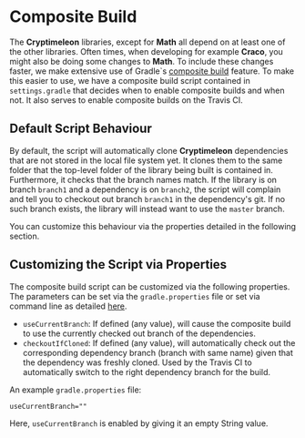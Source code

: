 # Composite Build
The **Cryptimeleon** libraries, except for **Math** all depend on at least one of the other libraries.
Often times, when developing for example **Craco**, you might also be doing some changes to **Math**.
To include these changes faster, we make extensive use of Gradle`s [composite build](https://docs.gradle.org/current/userguide/composite_builds.html) feature.
To make this easier to use, we have a composite build script contained in ``settings.gradle`` that decides when to enable composite builds and when not.
It also serves to enable composite builds on the Travis CI.

## Default Script Behaviour
By default, the script will automatically clone **Cryptimeleon** dependencies that are not stored in the local file system yet.
It clones them to the same folder that the top-level folder of the library being built is contained in.
Furthermore, it checks that the branch names match. 
If the library is on branch ``branch1`` and a dependency is on ``branch2``, the script will complain and tell you to checkout out branch ``branch1`` in the dependency's git.
If no such branch exists, the library will instead want to use the ``master`` branch.

You can customize this behaviour via the properties detailed in the following section.

## Customizing the Script via Properties
The composite build script can be customized via the following properties. 
The parameters can be set via the ``gradle.properties`` file or set via command line as detailed [here](https://docs.gradle.org/current/userguide/build_environment.html). 

- ``useCurrentBranch``: If defined (any value), will cause the composite build to use the currently
    checked out branch of the dependencies.
- ``checkoutIfCloned``: If defined (any value), will automatically check out the corresponding
    dependency branch (branch with same name) given that the dependency was freshly cloned.
    Used by the Travis CI to automatically switch to the right dependency branch for the build.
    
An example ``gradle.properties`` file:
```
useCurrentBranch=""
```
Here, ``useCurrentBranch`` is enabled by giving it an empty String value.

